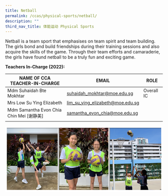 ```yaml
---
title: Netball
permalink: /ccas/physical-sports/netball/
description: ""
third_nav_title: 体能运动 Physical Sports
---
```


Netball is a team sport that emphasises on team spirit and team building. The girls bond and build friendships during their training sessions and also acquire the skills of the game. Through their team efforts and camaraderie, the girls have found netball to be a truly fun and exciting game.

**Teachers In-Charge (2022):**

| NAME OF CCA<br>TEACHER-IN-CHARGE | EMAIL | ROLE |
|---|---|---|
| Mdm Suhaidah Bte Mokhtar | suhaidah_mokhtar@moe.edu.sg | Overall IC |
| Mrs Low Su Ying Elizabeth | lim_su_ying_elizabeth@moe.edu.sg |   |
| Mdm Samantha Evon Chia Chin Mei [谢静美] | samantha_evon_chia@moe.edu.sg |   |
| | | |

![](/images/CCAs_netball_2021.jpg)